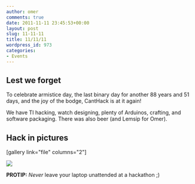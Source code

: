 ```yaml
---
author: omer
comments: true
date: 2011-11-11 23:45:53+00:00
layout: post
slug: 11-11-11
title: 11/11/11
wordpress_id: 973
categories:
- Events
---
```


## Lest we forget


To celebrate armistice day, the last binary day for another 88 years and 51 days, and the joy of the bodge, CantHack is at it again!

We have TI hacking, watch designing, plenty of Arduinos, crafting, and software packaging. There was also beer (and Lemsip for Omer).


## Hack in pictures


[gallery link="file" columns="2"]

[![](http://canthack.org/uploads/aliastroll-300x200.jpg)](http://canthack.org/uploads/aliastroll.jpg)


**PROTIP:** *Never* leave your laptop unattended at a hackathon ;)
